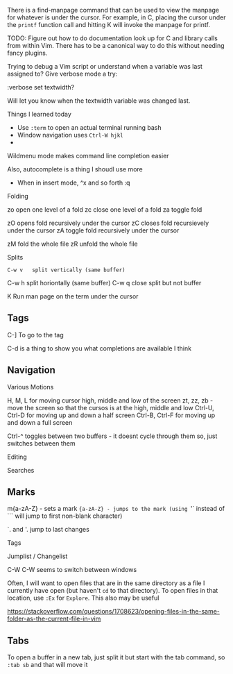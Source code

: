 There is a find-manpage command that can be used to view the manpage for
whatever is under the cursor.  For example, in C, placing the cursor under
the `printf` function call and hitting <Leader>K will invoke the manpage
for printf.

TODO: Figure out how to do documentation look up for C and library calls 
from within Vim.  There has to be a canonical way to do this without needing
fancy plugins.

Trying to debug a Vim script or understand when a variable was last assigned to?
Give verbose mode a try:

:verbose set textwidth?

Will let you know when the textwidth variable was changed last.

Things I learned today
- Use `:term` to open an actual terminal running bash
- Window navigation uses `Ctrl-W hjkl`
- 

Wildmenu mode makes command line completion easier

Also, autocomplete is a thing I shoudl use more
- When in insert mode, ^x and so forth
:q

Folding

zo	open one level of a fold
zc	close one level of a fold
za	toggle fold

zO	opens fold recursively under the cursor
zC	closes fold recursievely under the cursor
zA	toggle fold recursively under the cursor

zM	fold the whole file
zR	unfold the whole file

Splits

	C-w v	split vertically (same buffer)
C-w h	split horiontally (same buffer)
C-w q	close split but not buffer

K	Run man page on the term under the cursor

Tags
----
C-]	To go to the tag

C-d is a thing to show you what completions are available  I think


Navigation
----------
Various Motions

H, M, L for moving cursor high, middle and low of the screen
zt, zz, zb - move the screen so that the cursos is at the high, middle and low
Ctrl-U, Ctrl-D for moving up and down a half screen
Ctrl-B, Ctrl-F for moving up and down a full screen

Ctrl-^ toggles between two buffers - it doesnt cycle through them so, just
switches between them

Editing

Searches

Marks
-----
m{a-zA-Z} - sets a mark
`{a-zA-Z} - jumps to the mark (using `'` instead of ``` will jump to first
non-blank character)

`. and '. jump to last changes

Tags

Jumplist / Changelist

C-W C-W seems to switch between windows

Often, I will want to open files that are in the same directory as a file I
currently have open (but haven't `cd` to that directory). To open files in that
location, use `:Ex` for `Explore`.  This also may be useful

https://stackoverflow.com/questions/1708623/opening-files-in-the-same-folder-as-the-current-file-in-vim


Tabs
----
To open a buffer in a new tab, just split it but start with the tab command, so
`:tab sb` and that will move it

